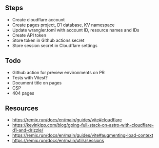 ## Steps

- Create cloudflare account
- Create pages project, D1 database, KV namespace
- Update wrangler.toml with account ID, resource names and IDs
- Create API token
- Store token in Github actions secret
- Store session secret in Cloudflare settings

## Todo

- Github action for preview environments on PR
- Tests with Vitest?
- Document title on pages
- CSP
- 404 pages

## Resources

- https://remix.run/docs/en/main/guides/vite#cloudflare
- https://kevinkipp.com/blog/going-full-stack-on-astro-with-cloudflare-d1-and-drizzle/
- https://remix.run/docs/en/main/guides/vite#augmenting-load-context
- https://remix.run/docs/en/main/utils/sessions
